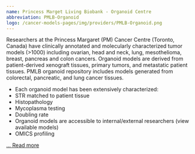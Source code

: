 ```yaml
---
name: Princess Marget Living Biobank - Organoid Centre
abbreviation: PMLB-Organoid
logo: /cancer-models-pages/img/providers/PMLB-Organoid.png
---
```


Researchers at the Princess Margaret (PM) Cancer Centre (Toronto, Canada) have clinically annotated and molecularly characterized tumor models (>1000) including ovarian, head and neck, lung, mesothelioma, breast, pancreas and colon cancers. Organoid models are derived from patient-derived xenograft tissues, primary tumors, and metastatic patient tissues. PMLB organoid repository includes models generated from colorectal, pancreatic, and lung cancer tissues.

- Each organoid model has been extensively characterized:
- STR matched to patient tissue
- Histopathology
- Mycoplasma testing
- Doubling rate
- Organoid models are accessible to internal/external researchers (view available models)
- OMICS profiling

[... Read more](https://pmlivingbiobank.uhnresearch.ca/)
